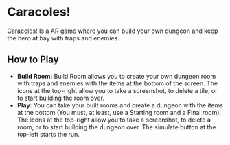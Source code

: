 # Caracoles!

Caracoles! Is a AR game where you can build your own dungeon and keep the hero at bay with traps and enemies.

## How to Play

- **Build Room:** Build Room allows you to create your own dungeon room with traps and enemies with the items at the bottom of the screen. The icons at the top-right allow you to take a screenshot, to delete a tile, or to start building the room over.
- **Play:** You can take your built rooms and create a dungeon with the items at the bottom (You must, at least, use a Starting room and a Final room). The icons at the top-right allow you to take a screenshot, to delete a room, or to start building the dungeon over. The simulate button at the top-left starts the run.